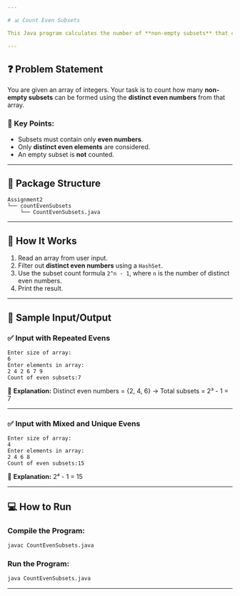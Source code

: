 ```yaml
---

# 📊 Count Even Subsets

This Java program calculates the number of **non-empty subsets** that can be formed using only **even and distinct** elements from a given array.

---
```


## ❓ Problem Statement

You are given an array of integers. Your task is to count how many **non-empty subsets** can be formed using the **distinct even numbers** from that array.

### 📌 Key Points:

* Subsets must contain only **even numbers**.
* Only **distinct even elements** are considered.
* An empty subset is **not** counted.

---

## 📂 Package Structure

```
Assignment2  
└── countEvenSubsets  
    └── CountEvenSubsets.java
```

---

## 🚀 How It Works

1. Read an array from user input.
2. Filter out **distinct even numbers** using a `HashSet`.
3. Use the subset count formula `2^n - 1`, where `n` is the number of distinct even numbers.
4. Print the result.

---

## 🧾 Sample Input/Output

### ✅ Input with Repeated Evens

```
Enter size of array:
6
Enter elements in array:
2 4 2 6 7 9
Count of even subsets:7
```

🧠 **Explanation:**
Distinct even numbers = {2, 4, 6} → Total subsets = 2³ - 1 = 7

---

### ✅ Input with Mixed and Unique Evens

```
Enter size of array:
4
Enter elements in array:
2 4 6 8
Count of even subsets:15
```

🧠 **Explanation:**
2⁴ - 1 = 15

---

## 💻 How to Run

### **Compile the Program:**

```bash
javac CountEvenSubsets.java
```

### **Run the Program:**

```bash
java CountEvenSubsets.java
```

---
